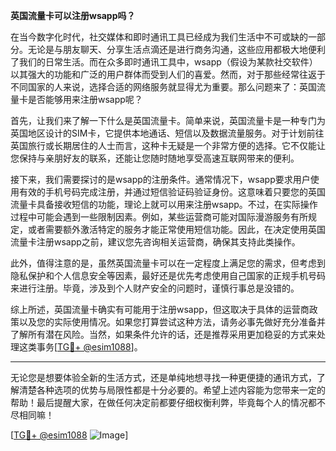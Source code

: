 **英国流量卡可以注册wsapp吗？**

在当今数字化时代，社交媒体和即时通讯工具已经成为我们生活中不可或缺的一部分。无论是与朋友聊天、分享生活点滴还是进行商务沟通，这些应用都极大地便利了我们的日常生活。而在众多即时通讯工具中，wsapp（假设为某款社交软件）以其强大的功能和广泛的用户群体而受到人们的喜爱。然而，对于那些经常往返于不同国家的人来说，选择合适的网络服务就显得尤为重要。那么问题来了：英国流量卡是否能够用来注册wsapp呢？

首先，让我们来了解一下什么是英国流量卡。简单来说，英国流量卡是一种专门为英国地区设计的SIM卡，它提供本地通话、短信以及数据流量服务。对于计划前往英国旅行或长期居住的人士而言，这种卡无疑是一个非常方便的选择。它不仅能让您保持与亲朋好友的联系，还能让您随时随地享受高速互联网带来的便利。

接下来，我们需要探讨的是wsapp的注册条件。通常情况下，wsapp要求用户使用有效的手机号码完成注册，并通过短信验证码验证身份。这意味着只要您的英国流量卡具备接收短信的功能，理论上就可以用来注册wsapp。不过，在实际操作过程中可能会遇到一些限制因素。例如，某些运营商可能对国际漫游服务有所规定，或者需要额外激活特定的服务才能正常使用短信功能。因此，在决定使用英国流量卡注册wsapp之前，建议您先咨询相关运营商，确保其支持此类操作。

此外，值得注意的是，虽然英国流量卡可以在一定程度上满足您的需求，但考虑到隐私保护和个人信息安全等因素，最好还是优先考虑使用自己国家的正规手机号码来进行注册。毕竟，涉及到个人财产安全的问题时，谨慎行事总是没错的。

综上所述，英国流量卡确实有可能用于注册wsapp，但这取决于具体的运营商政策以及您的实际使用情况。如果您打算尝试这种方法，请务必事先做好充分准备并了解所有潜在风险。当然，如果条件允许的话，还是推荐采用更加稳妥的方式来处理这类事务[[TG💪+ @esim1088](https://t.me/s/esim1088)]。

---

无论您是想要体验全新的生活方式，还是单纯地想寻找一种更便捷的通讯方式，了解清楚各种选项的优势与局限性都是十分必要的。希望上述内容能为您带来一定的帮助！最后提醒大家，在做任何决定前都要仔细权衡利弊，毕竟每个人的情况都不尽相同嘛！

[[TG💪+ @esim1088](https://t.me/s/esim1088) ![Image](https://i.postimg.cc/4NQfJmqS/Snipaste-2025-05-13-00-14-12.png)]